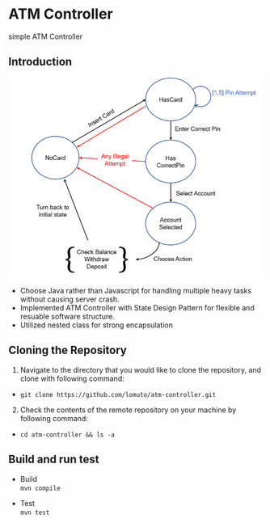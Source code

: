 # ATM Controller

simple ATM Controller

## Introduction

![IMAGE](./docs/images/flow.PNG)

- Choose Java rather than Javascript for handling multiple heavy tasks without causing server crash.
- Implemented ATM Controller with State Design Pattern for flexible and resuable software structure.
- Utilized nested class for strong encapsulation

## Cloning the Repository

1.  Navigate to the directory that you would like to clone the repository, and clone with following command:

- `git clone https://github.com/lomuto/atm-controller.git`

2. Check the contents of the remote repository on your machine by following command:

- `cd atm-controller && ls -a`

## Build and run test

- Build  
  `mvn compile`

- Test  
  `mvn test`
